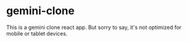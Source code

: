 # gemini-clone
This is a gemini clone react app. But sorry to say, it's not optimized for mobile or tablet devices.
